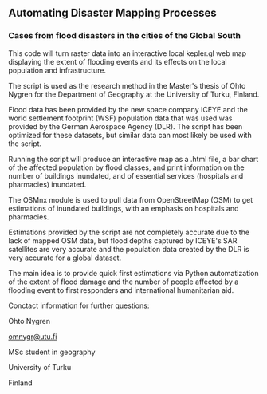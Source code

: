 ## Automating Disaster Mapping Processes
### Cases from flood disasters in the cities of the Global South

This code will turn raster data into an interactive local kepler.gl web map displaying the extent of flooding events and its effects on the local population and infrastructure.

The script is used as the research method in the Master's thesis of Ohto Nygren for the Department of Geography at the University of Turku, Finland.

Flood data has been provided by the new space company ICEYE and the world settlement footprint (WSF) population data that was used was provided by the German Aerospace Agency (DLR). The script has been optimized for these datasets, but similar data can most likely be used with the script.

Running the script will produce an interactive map as a .html file, a bar chart of the affected population by flood classes, and print information on the number of buildings inundated, and of essential services (hospitals and pharmacies) inundated.

The OSMnx module is used to pull data from OpenStreetMap (OSM) to get estimations of inundated buildings, with an emphasis on hospitals and pharmacies.

Estimations provided by the script are not completely accurate due to the lack of mapped OSM data, but flood depths captured by ICEYE's SAR satellites are very accurate and the population data created by the DLR is very accurate for a global dataset. 

The main idea is to provide quick first estimations via Python automatization of the extent of flood damage and the number of people affected by a flooding event to first responders and international humanitarian aid.


Conctact information for further questions:

Ohto Nygren

omnygr@utu.fi

MSc student in geography

University of Turku

Finland
